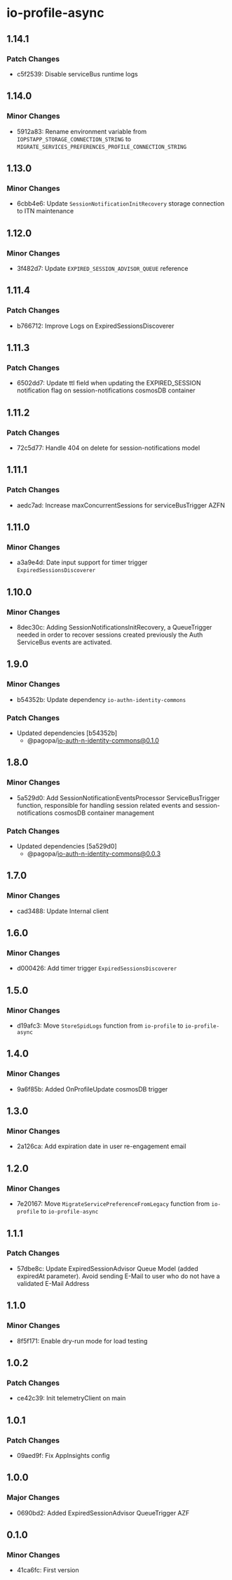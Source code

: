 # io-profile-async

## 1.14.1

### Patch Changes

- c5f2539: Disable serviceBus runtime logs

## 1.14.0

### Minor Changes

- 5912a83: Rename environment variable from `IOPSTAPP_STORAGE_CONNECTION_STRING` to `MIGRATE_SERVICES_PREFERENCES_PROFILE_CONNECTION_STRING`

## 1.13.0

### Minor Changes

- 6cbb4e6: Update `SessionNotificationInitRecovery` storage connection to ITN maintenance

## 1.12.0

### Minor Changes

- 3f482d7: Update `EXPIRED_SESSION_ADVISOR_QUEUE` reference

## 1.11.4

### Patch Changes

- b766712: Improve Logs on ExpiredSessionsDiscoverer

## 1.11.3

### Patch Changes

- 6502dd7: Update ttl field when updating the EXPIRED_SESSION notification flag on session-notifications cosmosDB container

## 1.11.2

### Patch Changes

- 72c5d77: Handle 404 on delete for session-notifications model

## 1.11.1

### Patch Changes

- aedc7ad: Increase maxConcurrentSessions for serviceBusTrigger AZFN

## 1.11.0

### Minor Changes

- a3a9e4d: Date input support for timer trigger `ExpiredSessionsDiscoverer`

## 1.10.0

### Minor Changes

- 8dec30c: Adding SessionNotificationsInitRecovery, a QueueTrigger needed in order to recover sessions created previously the Auth ServiceBus events are activated.

## 1.9.0

### Minor Changes

- b54352b: Update dependency `io-authn-identity-commons`

### Patch Changes

- Updated dependencies [b54352b]
  - @pagopa/io-auth-n-identity-commons@0.1.0

## 1.8.0

### Minor Changes

- 5a529d0: Add SessionNotificationEventsProcessor ServiceBusTrigger function, responsible for handling session related events and session-notifications cosmosDB container management

### Patch Changes

- Updated dependencies [5a529d0]
  - @pagopa/io-auth-n-identity-commons@0.0.3

## 1.7.0

### Minor Changes

- cad3488: Update Internal client

## 1.6.0

### Minor Changes

- d000426: Add timer trigger `ExpiredSessionsDiscoverer`

## 1.5.0

### Minor Changes

- d19afc3: Move `StoreSpidLogs` function from `io-profile` to `io-profile-async`

## 1.4.0

### Minor Changes

- 9a6f85b: Added OnProfileUpdate cosmosDB trigger

## 1.3.0

### Minor Changes

- 2a126ca: Add expiration date in user re-engagement email

## 1.2.0

### Minor Changes

- 7e20167: Move `MigrateServicePreferenceFromLegacy` function from `io-profile` to `io-profile-async`

## 1.1.1

### Patch Changes

- 57dbe8c: Update ExpiredSessionAdvisor Queue Model (added expiredAt parameter).
  Avoid sending E-Mail to user who do not have a validated E-Mail Address

## 1.1.0

### Minor Changes

- 8f5f171: Enable dry-run mode for load testing

## 1.0.2

### Patch Changes

- ce42c39: Init telemetryClient on main

## 1.0.1

### Patch Changes

- 09aed9f: Fix AppInsights config

## 1.0.0

### Major Changes

- 0690bd2: Added ExpiredSessionAdvisor QueueTrigger AZF

## 0.1.0

### Minor Changes

- 41ca6fc: First version
